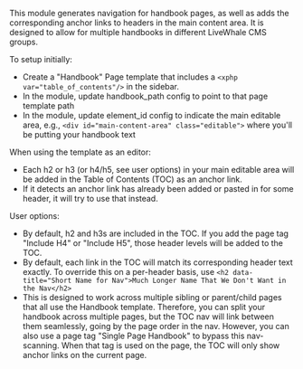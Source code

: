 This module generates navigation for handbook pages, as well as adds the corresponding anchor links to headers in the main content area. It is designed to allow for multiple handbooks in different LiveWhale CMS groups.

To setup initially:
- Create a "Handbook" Page template that includes a `<xphp var="table_of_contents"/>` in the sidebar.
- In the module, update handbook_path config to point to that page template path
- In the module, update element_id config to indicate the main editable area, e.g., `<div id="main-content-area" class="editable">` where you'll be putting your handbook text

When using the template as an editor:
- Each h2 or h3 (or h4/h5, see user options) in your main editable area will be added in the Table of Contents (TOC) as an anchor link.
- If it detects an anchor link has already been added or pasted in for some header, it will try to use that instead.

User options:
- By default, h2 and h3s are included in the TOC. If you add the page tag "Include H4" or "Include H5", those header levels will be added to the TOC.
- By default, each link in the TOC will match its corresponding header text exactly. To override this on a per-header basis, use `<h2 data-title="Short Name for Nav">Much Longer Name That We Don't Want in the Nav</h2>`
- This is designed to work across multiple sibling or parent/child pages that all use the Handbook template. Therefore, you can split your handbook across multiple pages, but the TOC nav will link between them seamlessly, going by the page order in the nav. However, you can also use a page tag "Single Page Handbook" to bypass this nav-scanning. When that tag is used on the page, the TOC will only show anchor links on the current page.
